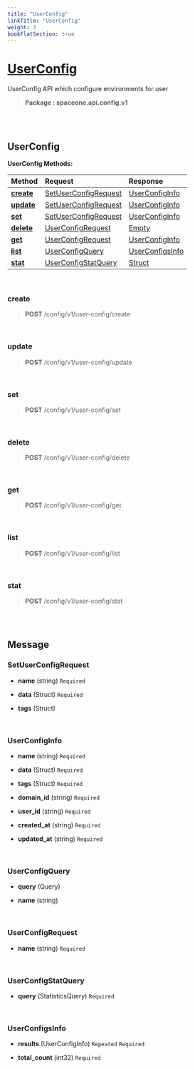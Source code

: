 ```yaml
---
title: "UserConfig"
linkTitle: "UserConfig"
weight: 3
bookFlatSection: true
---
```

# [UserConfig](#UserConfig)
UserConfig API which configure environments for user


>  **Package : spaceone.api.config.v1**

<br>
<br>

## UserConfig





**UserConfig Methods:**


| Method | Request | Response |
| :----- | :-------- | :-------- |
| [**create**](./UserConfig#create) | [SetUserConfigRequest](UserConfig#setuserconfigrequest) | [UserConfigInfo](UserConfig#userconfiginfo) |
| [**update**](./UserConfig#update) | [SetUserConfigRequest](UserConfig#setuserconfigrequest) | [UserConfigInfo](UserConfig#userconfiginfo) |
| [**set**](./UserConfig#set) | [SetUserConfigRequest](UserConfig#setuserconfigrequest) | [UserConfigInfo](UserConfig#userconfiginfo) |
| [**delete**](./UserConfig#delete) | [UserConfigRequest](UserConfig#userconfigrequest) | [Empty](UserConfig#empty) |
| [**get**](./UserConfig#get) | [UserConfigRequest](UserConfig#userconfigrequest) | [UserConfigInfo](UserConfig#userconfiginfo) |
| [**list**](./UserConfig#list) | [UserConfigQuery](UserConfig#userconfigquery) | [UserConfigsInfo](UserConfig#userconfigsinfo) |
| [**stat**](./UserConfig#stat) | [UserConfigStatQuery](UserConfig#userconfigstatquery) | [Struct](UserConfig#struct) |



    
<br>

### create





> **POST** /config/v1/user-config/create
>






    
<br>

### update





> **POST** /config/v1/user-config/update
>






    
<br>

### set





> **POST** /config/v1/user-config/set
>






    
<br>

### delete





> **POST** /config/v1/user-config/delete
>






    
<br>

### get





> **POST** /config/v1/user-config/get
>






    
<br>

### list





> **POST** /config/v1/user-config/list
>






    
<br>

### stat





> **POST** /config/v1/user-config/stat
>






    


<br>
<br>

## Message



### SetUserConfigRequest
* **name** (string)   `Required` 

    
* **data** (Struct)   `Required` 

    
* **tags** (Struct)  

    <br>

### UserConfigInfo
* **name** (string)   `Required` 

    
* **data** (Struct)   `Required` 

    
* **tags** (Struct)   `Required` 

    
* **domain_id** (string)   `Required` 

    
* **user_id** (string)   `Required` 

    
* **created_at** (string)   `Required` 

    
* **updated_at** (string)   `Required` 

    <br>

### UserConfigQuery
* **query** (Query)  

    
* **name** (string)  

    <br>

### UserConfigRequest
* **name** (string)   `Required` 

    <br>

### UserConfigStatQuery
* **query** (StatisticsQuery)   `Required` 

    <br>

### UserConfigsInfo
* **results** (UserConfigInfo)  `Repeated`    `Required` 

    
* **total_count** (int32)   `Required` 

    <br>
